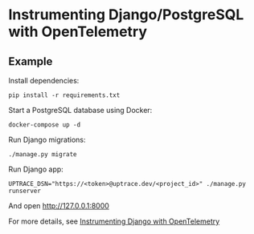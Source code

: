 # Instrumenting Django/PostgreSQL with OpenTelemetry

## Example

Install dependencies:

```shell
pip install -r requirements.txt
```

Start a PostgreSQL database using Docker:

```shell
docker-compose up -d
```

Run Django migrations:

```shell
./manage.py migrate
```

Run Django app:

```shell
UPTRACE_DSN="https://<token>@uptrace.dev/<project_id>" ./manage.py runserver
```

And open http://127.0.0.1:8000

For more details, see
[Instrumenting Django with OpenTelemetry](https://uptrace.dev/opentelemetry/instrumentations/python-django.html)
